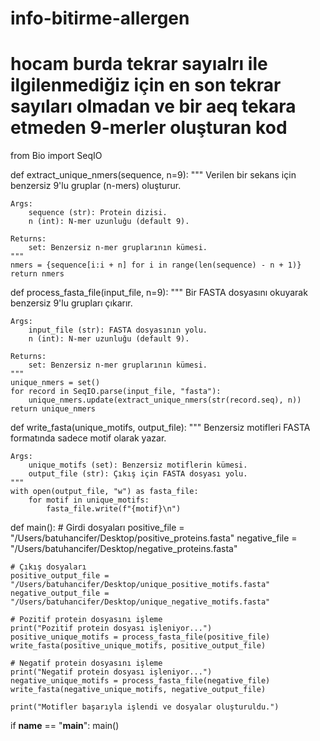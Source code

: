 # info-bitirme-allergen
# hocam burda tekrar sayıalrı ile ilgilenmediğiz için en son tekrar sayıları olmadan ve bir aeq tekara etmeden 9-merler oluşturan kod


from Bio import SeqIO

def extract_unique_nmers(sequence, n=9):
    """
    Verilen bir sekans için benzersiz 9'lu gruplar (n-mers) oluşturur.

    Args:
        sequence (str): Protein dizisi.
        n (int): N-mer uzunluğu (default 9).

    Returns:
        set: Benzersiz n-mer gruplarının kümesi.
    """
    nmers = {sequence[i:i + n] for i in range(len(sequence) - n + 1)}
    return nmers

def process_fasta_file(input_file, n=9):
    """
    Bir FASTA dosyasını okuyarak benzersiz 9'lu grupları çıkarır.

    Args:
        input_file (str): FASTA dosyasının yolu.
        n (int): N-mer uzunluğu (default 9).

    Returns:
        set: Benzersiz n-mer gruplarının kümesi.
    """
    unique_nmers = set()
    for record in SeqIO.parse(input_file, "fasta"):
        unique_nmers.update(extract_unique_nmers(str(record.seq), n))
    return unique_nmers

def write_fasta(unique_motifs, output_file):
    """
    Benzersiz motifleri FASTA formatında sadece motif olarak yazar.

    Args:
        unique_motifs (set): Benzersiz motiflerin kümesi.
        output_file (str): Çıkış için FASTA dosyası yolu.
    """
    with open(output_file, "w") as fasta_file:
        for motif in unique_motifs:
            fasta_file.write(f"{motif}\n")

def main():
    # Girdi dosyaları
    positive_file = "/Users/batuhancifer/Desktop/positive_proteins.fasta"
    negative_file = "/Users/batuhancifer/Desktop/negative_proteins.fasta"

    # Çıkış dosyaları
    positive_output_file = "/Users/batuhancifer/Desktop/unique_positive_motifs.fasta"
    negative_output_file = "/Users/batuhancifer/Desktop/unique_negative_motifs.fasta"

    # Pozitif protein dosyasını işleme
    print("Pozitif protein dosyası işleniyor...")
    positive_unique_motifs = process_fasta_file(positive_file)
    write_fasta(positive_unique_motifs, positive_output_file)

    # Negatif protein dosyasını işleme
    print("Negatif protein dosyası işleniyor...")
    negative_unique_motifs = process_fasta_file(negative_file)
    write_fasta(negative_unique_motifs, negative_output_file)

    print("Motifler başarıyla işlendi ve dosyalar oluşturuldu.")

if __name__ == "__main__":
    main()
